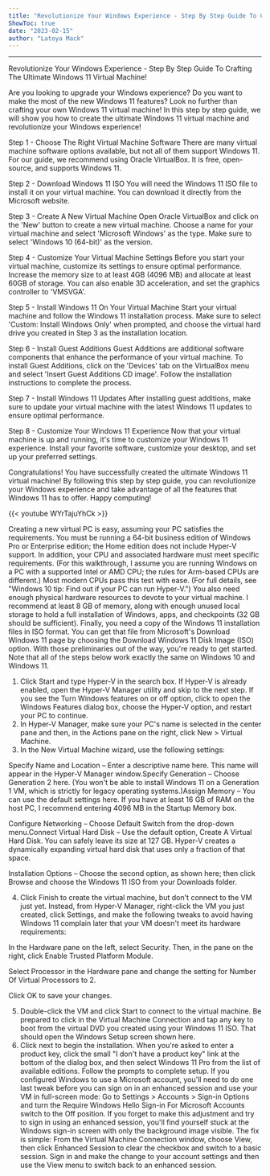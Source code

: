 ```yaml
---
title: "Revolutionize Your Windows Experience - Step By Step Guide To Crafting The Ultimate Windows 11 Virtual Machine!"
ShowToc: true 
date: "2023-02-15"
author: "Latoya Mack"
---
```

*****
Revolutionize Your Windows Experience - Step By Step Guide To Crafting The Ultimate Windows 11 Virtual Machine!

Are you looking to upgrade your Windows experience? Do you want to make the most of the new Windows 11 features? Look no further than crafting your own Windows 11 virtual machine! In this step by step guide, we will show you how to create the ultimate Windows 11 virtual machine and revolutionize your Windows experience!

Step 1 - Choose The Right Virtual Machine Software
There are many virtual machine software options available, but not all of them support Windows 11. For our guide, we recommend using Oracle VirtualBox. It is free, open-source, and supports Windows 11.

Step 2 - Download Windows 11 ISO
You will need the Windows 11 ISO file to install it on your virtual machine. You can download it directly from the Microsoft website.

Step 3 - Create A New Virtual Machine
Open Oracle VirtualBox and click on the 'New' button to create a new virtual machine. Choose a name for your virtual machine and select 'Microsoft Windows' as the type. Make sure to select 'Windows 10 (64-bit)' as the version.

Step 4 - Customize Your Virtual Machine Settings
Before you start your virtual machine, customize its settings to ensure optimal performance. Increase the memory size to at least 4GB (4096 MB) and allocate at least 60GB of storage. You can also enable 3D acceleration, and set the graphics controller to 'VMSVGA'.

Step 5 - Install Windows 11 On Your Virtual Machine
Start your virtual machine and follow the Windows 11 installation process. Make sure to select 'Custom: Install Windows Only' when prompted, and choose the virtual hard drive you created in Step 3 as the installation location.

Step 6 - Install Guest Additions
Guest Additions are additional software components that enhance the performance of your virtual machine. To install Guest Additions, click on the 'Devices' tab on the VirtualBox menu and select 'Insert Guest Additions CD image'. Follow the installation instructions to complete the process.

Step 7 - Install Windows 11 Updates
After installing guest additions, make sure to update your virtual machine with the latest Windows 11 updates to ensure optimal performance.

Step 8 - Customize Your Windows 11 Experience
Now that your virtual machine is up and running, it's time to customize your Windows 11 experience. Install your favorite software, customize your desktop, and set up your preferred settings.

Congratulations! You have successfully created the ultimate Windows 11 virtual machine! By following this step by step guide, you can revolutionize your Windows experience and take advantage of all the features that Windows 11 has to offer. Happy computing!

{{< youtube WYrTajuYhCk >}} 



Creating a new virtual PC is easy, assuming your PC satisfies the requirements. You must be running a 64-bit business edition of Windows Pro or Enterprise edition; the Home edition does not include Hyper-V support. In addition, your CPU and associated hardware must meet specific requirements. (For this walkthrough, I assume you are running Windows on a PC with a supported Intel or AMD CPU; the rules for Arm-based CPUs are different.)  Most modern CPUs pass this test with ease. (For full details, see "Windows 10 tip: Find out if your PC can run Hyper-V.")
You also need enough physical hardware resources to devote to your virtual machine. I recommend at least 8 GB of memory, along with enough unused local storage to hold a full installation of Windows, apps, and checkpoints (32 GB should be sufficient).
Finally, you need a copy of the Windows 11 installation files in ISO format. You can get that file from Microsoft's Download Windows 11 page by choosing the Download Windows 11 Disk Image (ISO) option.
With those preliminaries out of the way, you're ready to get started. Note that all of the steps below work exactly the same on Windows 10 and Windows 11.
1. Click Start and type Hyper-V in the search box. If Hyper-V is already enabled, open the Hyper-V Manager utility and skip to the next step. If you see the Turn Windows features on or off option, click to open the Windows Features dialog box, choose the Hyper-V option, and restart your PC to continue.
2. In Hyper-V Manager, make sure your PC's name is selected in the center pane and then, in the Actions pane on the right, click New > Virtual Machine.
3. In the New Virtual Machine wizard, use the following settings:

 
Specify Name and Location – Enter a descriptive name here. This name will appear in the Hyper-V Manager window.Specify Generation – Choose Generation 2 here. (You won't be able to install Windows 11 on a Generation 1 VM, which is strictly for legacy operating systems.)Assign Memory – You can use the default settings here. If you have at least 16 GB of RAM on the host PC, I recommend entering 4096 MB in the Startup Memory box.
 
Configure Networking – Choose Default Switch from the drop-down menu.Connect Virtual Hard Disk – Use the default option, Create A Virtual Hard Disk. You can safely leave its size at 127 GB. Hyper-V creates a dynamically expanding virtual hard disk that uses only a fraction of that space.
 
Installation Options – Choose the second option, as shown here; then click Browse and choose the Windows 11 ISO from your Downloads folder.


4. Click Finish to create the virtual machine, but don't connect to the VM just yet. Instead, from Hyper-V Manager, right-click the VM you just created, click Settings, and make the following tweaks to avoid having Windows 11 complain later that your VM doesn't meet its hardware requirements:

 
In the Hardware pane on the left, select Security. Then, in the pane on the right, click Enable Trusted Platform Module.
 
Select Processor in the Hardware pane and change the setting for Number Of Virtual Processors to 2.
 
Click OK to save your changes.


5. Double-click the VM and click Start to connect to the virtual machine. Be prepared to click in the Virtual Machine Connection and tap any key to boot from the virtual DVD you created using your Windows 11 ISO. That should open the Windows Setup screen shown here.
6. Click next to begin the installation. When you're asked to enter a product key, click the small "I don't have a product key"  link at the bottom of the dialog box, and then select Windows 11 Pro from the list of available editions. Follow the prompts to complete setup.
If you configured Windows to use a Microsoft account, you'll need to do one last tweak before you can sign on in an enhanced session and use your VM in full-screen mode: Go to Settings > Accounts > Sign-in Options and turn the Require Windows Hello Sign-in For Microsoft Accounts switch to the Off position.
If you forget to make this adjustment and try to sign in using an enhanced session, you'll find yourself stuck at the Windows sign-in screen with only the background image visible. The fix is simple: From the Virtual Machine Connection window, choose View, then click Enhanced Session to clear the checkbox and switch to a basic session.
Sign in and make the change to your account settings and then use the View menu to switch back to an enhanced session.




